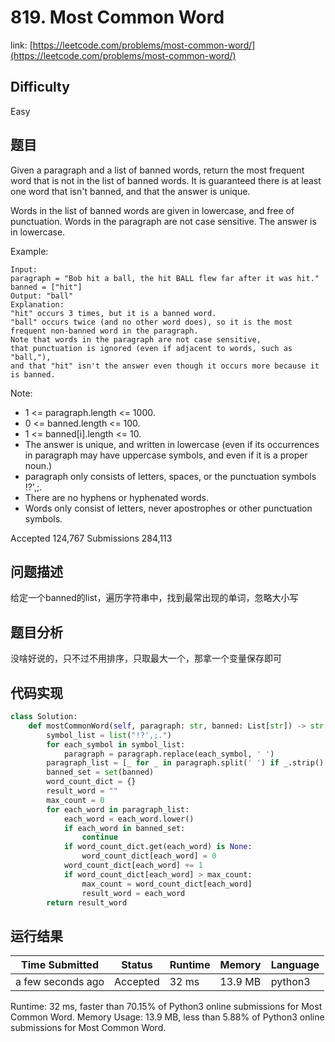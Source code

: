 # 819. Most Common Word

link: [https://leetcode.com/problems/most-common-word/](https://leetcode.com/problems/most-common-word/)

## Difficulty
Easy

## 题目

Given a paragraph and a list of banned words, return the most frequent word that is not in the list of banned words.  It is guaranteed there is at least one word that isn't banned, and that the answer is unique.

Words in the list of banned words are given in lowercase, and free of punctuation.  Words in the paragraph are not case sensitive.  The answer is in lowercase.

 
Example:
```
Input: 
paragraph = "Bob hit a ball, the hit BALL flew far after it was hit."
banned = ["hit"]
Output: "ball"
Explanation: 
"hit" occurs 3 times, but it is a banned word.
"ball" occurs twice (and no other word does), so it is the most frequent non-banned word in the paragraph. 
Note that words in the paragraph are not case sensitive,
that punctuation is ignored (even if adjacent to words, such as "ball,"), 
and that "hit" isn't the answer even though it occurs more because it is banned.
```

Note:

- 1 <= paragraph.length <= 1000.
- 0 <= banned.length <= 100.
- 1 <= banned[i].length <= 10.
- The answer is unique, and written in lowercase (even if its occurrences in paragraph may have uppercase symbols, and even if it is a proper noun.)
- paragraph only consists of letters, spaces, or the punctuation symbols !?',;.
- There are no hyphens or hyphenated words.
- Words only consist of letters, never apostrophes or other punctuation symbols.

Accepted
124,767
Submissions
284,113

## 问题描述
给定一个banned的list，遍历字符串中，找到最常出现的单词，忽略大小写

## 题目分析
没啥好说的，只不过不用排序，只取最大一个，那拿一个变量保存即可


## 代码实现

```python
class Solution:
    def mostCommonWord(self, paragraph: str, banned: List[str]) -> str:
        symbol_list = list("!?',;.")
        for each_symbol in symbol_list:
            paragraph = paragraph.replace(each_symbol, ' ')
        paragraph_list = [_ for _ in paragraph.split(' ') if _.strip() != '']
        banned_set = set(banned)
        word_count_dict = {}
        result_word = ""
        max_count = 0
        for each_word in paragraph_list:
            each_word = each_word.lower()
            if each_word in banned_set:
                continue
            if word_count_dict.get(each_word) is None:
                word_count_dict[each_word] = 0
            word_count_dict[each_word] += 1
            if word_count_dict[each_word] > max_count:
                max_count = word_count_dict[each_word]
                result_word = each_word
        return result_word
```



## 运行结果

| Time Submitted | Status                                   | Runtime | Memory  | Language |
| -------------- | ---------------------------------------- | ------- | -------- | -------- |
| a few seconds ago |	Accepted	| 		32 ms	| 13.9 MB		| python3|

Runtime: 32 ms, faster than 70.15% of Python3 online submissions for Most Common Word.
Memory Usage: 13.9 MB, less than 5.88% of Python3 online submissions for Most Common Word.